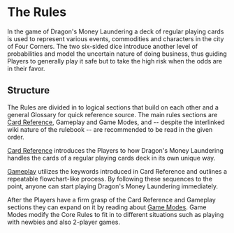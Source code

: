# The Rules

In the game of Dragon's Money Laundering a deck of regular playing cards is used to represent various events, commodities and characters in the city of Four Corners. The two six-sided dice introduce another level of probabilities and model the uncertain nature of doing business, thus guiding Players to generally play it safe but to take the high risk when the odds are in their favor.

## Structure

The Rules are divided in to logical sections that build on each other and a general Glossary for quick reference source. The main rules sections are [Card Reference](/rules/card_reference/index), Gameplay and Game Modes, and  -- despite the interlinked wiki nature of the rulebook -- are recommended to be read in the given order.

[Card Reference](/rules/card_reference/index) introduces the Players to how Dragon's Money Laundering handles the cards of a regular playing cards deck in its own unique way.

[Gameplay](/rules/gameplay/index) utilizes the keywords introduced in Card Reference and outlines a repeatable flowchart-like process. By following these sequences to the point, anyone can start playing Dragon's Money Laundering immediately.

After the Players have a firm grasp of the Card Reference and Gameplay sections they can expand on it by reading about [Game Modes](/rules/game_modes/index). Game Modes modify the Core Rules to fit in to different situations such as playing with newbies and also 2-player games.
